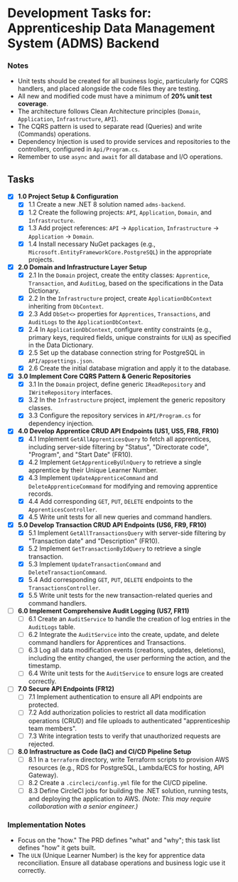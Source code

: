 # Development Tasks for: Apprenticeship Data Management System (ADMS) Backend

### Notes
*   Unit tests should be created for all business logic, particularly for CQRS handlers, and placed alongside the code files they are testing.
*   All new and modified code must have a minimum of **20% unit test coverage**.
*   The architecture follows Clean Architecture principles (`Domain`, `Application`, `Infrastructure`, `API`).
*   The CQRS pattern is used to separate read (Queries) and write (Commands) operations.
*   Dependency Injection is used to provide services and repositories to the controllers, configured in `Api/Program.cs`.
*   Remember to use `async` and `await` for all database and I/O operations.

## Tasks

- [X] **1.0 Project Setup & Configuration**
  - [X] 1.1 Create a new .NET 8 solution named `adms-backend`.
  - [X] 1.2 Create the following projects: `API`, `Application`, `Domain`, and `Infrastructure`.
  - [X] 1.3 Add project references: `API` → `Application`, `Infrastructure` → `Application` → `Domain`.
  - [X] 1.4 Install necessary NuGet packages (e.g., `Microsoft.EntityFrameworkCore.PostgreSQL`) in the appropriate projects.

- [X] **2.0 Domain and Infrastructure Layer Setup**
  - [X] 2.1 In the `Domain` project, create the entity classes: `Apprentice`, `Transaction`, and `AuditLog`, based on the specifications in the Data Dictionary.
  - [X] 2.2 In the `Infrastructure` project, create `ApplicationDbContext` inheriting from `DbContext`.
  - [X] 2.3 Add `DbSet<>` properties for `Apprentices`, `Transactions`, and `AuditLogs` to the `ApplicationDbContext`.
  - [X] 2.4 In `ApplicationDbContext`, configure entity constraints (e.g., primary keys, required fields, unique constraints for `ULN`) as specified in the Data Dictionary.
  - [X] 2.5 Set up the database connection string for PostgreSQL in `API/appsettings.json`.
  - [X] 2.6 Create the initial database migration and apply it to the database.

- [X] **3.0 Implement Core CQRS Pattern & Generic Repositories**
  - [X] 3.1 In the `Domain` project, define generic `IReadRepository` and `IWriteRepository` interfaces.
  - [X] 3.2 In the `Infrastructure` project, implement the generic repository classes.
  - [X] 3.3 Configure the repository services in `API/Program.cs` for dependency injection.

- [X] **4.0 Develop Apprentice CRUD API Endpoints (US1, US5, FR8, FR10)**
  - [X] 4.1 Implement `GetAllApprenticesQuery` to fetch all apprentices, including server-side filtering by "Status", "Directorate code", "Program", and "Start Date" (FR10).
  - [X] 4.2 Implement `GetApprenticeByUlnQuery` to retrieve a single apprentice by their Unique Learner Number.
  - [X] 4.3 Implement `UpdateApprenticeCommand` and `DeleteApprenticeCommand` for modifying and removing apprentice records.
  - [X] 4.4 Add corresponding `GET`, `PUT`, `DELETE` endpoints to the `ApprenticesController`.
  - [X] 4.5 Write unit tests for all new queries and command handlers.

- [X] **5.0 Develop Transaction CRUD API Endpoints (US6, FR9, FR10)**
  - [X] 5.1 Implement `GetAllTransactionsQuery` with server-side filtering by "Transaction date" and "Description" (FR10).
  - [X] 5.2 Implement `GetTransactionByIdQuery` to retrieve a single transaction.
  - [X] 5.3 Implement `UpdateTransactionCommand` and `DeleteTransactionCommand`.
  - [X] 5.4 Add corresponding `GET`, `PUT`, `DELETE` endpoints to the `TransactionsController`.
  - [X] 5.5 Write unit tests for the new transaction-related queries and command handlers.

- [ ] **6.0 Implement Comprehensive Audit Logging (US7, FR11)**
  - [ ] 6.1 Create an `AuditService` to handle the creation of log entries in the `AuditLogs` table.
  - [ ] 6.2 Integrate the `AuditService` into the create, update, and delete command handlers for Apprentices and Transactions.
  - [ ] 6.3 Log all data modification events (creations, updates, deletions), including the entity changed, the user performing the action, and the timestamp.
  - [ ] 6.4 Write unit tests for the `AuditService` to ensure logs are created correctly.

- [ ] **7.0 Secure API Endpoints (FR12)**
  - [ ] 7.1 Implement authentication to ensure all API endpoints are protected.
  - [ ] 7.2 Add authorization policies to restrict all data modification operations (CRUD) and file uploads to authenticated "apprenticeship team members".
  - [ ] 7.3 Write integration tests to verify that unauthorized requests are rejected.

- [ ] **8.0 Infrastructure as Code (IaC) and CI/CD Pipeline Setup**
  - [ ] 8.1 In a `terraform` directory, write Terraform scripts to provision AWS resources (e.g., RDS for PostgreSQL, Lambda/ECS for hosting, API Gateway).
  - [ ] 8.2 Create a `.circleci/config.yml` file for the CI/CD pipeline.
  - [ ] 8.3 Define CircleCI jobs for building the .NET solution, running tests, and deploying the application to AWS. *(Note: This may require collaboration with a senior engineer.)*

### Implementation Notes
*   Focus on the "how." The PRD defines "what" and "why"; this task list defines "how" it gets built.
*   The `ULN` (Unique Learner Number) is the key for apprentice data reconciliation. Ensure all database operations and business logic use it correctly.